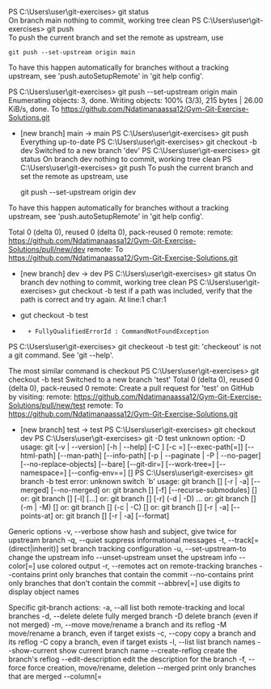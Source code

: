 
PS C:\Users\user\git-exercises>  git status                         
On branch main
nothing to commit, working tree clean
PS C:\Users\user\git-exercises>  git push  
To push the current branch and set the remote as upstream, use

    git push --set-upstream origin main

To have this happen automatically for branches without a tracking
upstream, see 'push.autoSetupRemote' in 'git help config'.

PS C:\Users\user\git-exercises>  git push --set-upstream origin main
Enumerating objects: 3, done.
Writing objects: 100% (3/3), 215 bytes | 26.00 KiB/s, done.
To https://github.com/Ndatimanaassa12/Gym-Git-Exercise-Solutions.git
 * [new branch]      main -> main
PS C:\Users\user\git-exercises> git push
Everything up-to-date
PS C:\Users\user\git-exercises> git checkout -b dev
Switched to a new branch 'dev'
PS C:\Users\user\git-exercises> git status
On branch dev
nothing to commit, working tree clean
PS C:\Users\user\git-exercises> git push
To push the current branch and set the remote as upstream, use

    git push --set-upstream origin dev

To have this happen automatically for branches without a tracking
upstream, see 'push.autoSetupRemote' in 'git help config'.

Total 0 (delta 0), reused 0 (delta 0), pack-reused 0
remote:
remote:      https://github.com/Ndatimanaassa12/Gym-Git-Exercise-Solutions/pull/new/dev
remote:
To https://github.com/Ndatimanaassa12/Gym-Git-Exercise-Solutions.git
 * [new branch]      dev -> dev
PS C:\Users\user\git-exercises> git status
On branch dev
nothing to commit, working tree clean
PS C:\Users\user\git-exercises> gut checkout -b test 
if a path was included, verify that the path is correct and try again.
At line:1 char:1
+ gut checkout -b test
+ ~~~
    + FullyQualifiedErrorId : CommandNotFoundException
PS C:\Users\user\git-exercises> git checkeout -b test
git: 'checkeout' is not a git command. See 'git --help'.

The most similar command is
        checkout
PS C:\Users\user\git-exercises> git checkout -b test 
Switched to a new branch 'test'
Total 0 (delta 0), reused 0 (delta 0), pack-reused 0
remote: Create a pull request for 'test' on GitHub by visiting:
remote:      https://github.com/Ndatimanaassa12/Gym-Git-Exercise-Solutions/pull/new/test
remote:
To https://github.com/Ndatimanaassa12/Gym-Git-Exercise-Solutions.git
 * [new branch]      test -> test
PS C:\Users\user\git-exercises> git checkout dev
PS C:\Users\user\git-exercises> git -D test
unknown option: -D
usage: git [-v | --version] [-h | --help] [-C <path>] [-c <name>=<value>]
           [--exec-path[=<path>]] [--html-path] [--man-path] [--info-path]
           [-p | --paginate | -P | --no-pager] [--no-replace-objects] [--bare]
           [--git-dir=<path>] [--work-tree=<path>] [--namespace=<name>]
           [--config-env=<name>=<envvar>] <command> [<args>]
PS C:\Users\user\git-exercises> git branch -b  test
error: unknown switch `b'
usage: git branch [<options>] [-r | -a] [--merged] [--no-merged]
   or: git branch [<options>] [-f] [--recurse-submodules] <branch-name> [<start-point>]
   or: git branch [<options>] [-l] [<pattern>...]
   or: git branch [<options>] [-r] (-d | -D) <branch-name>...
   or: git branch [<options>] (-m | -M) [<old-branch>] <new-branch>
   or: git branch [<options>] (-c | -C) [<old-branch>] <new-branch>
   or: git branch [<options>] [-r | -a] [--points-at]
   or: git branch [<options>] [-r | -a] [--format]

Generic options
    -v, --verbose         show hash and subject, give twice for upstream branch
    -q, --quiet           suppress informational messages
    -t, --track[=(direct|inherit)]
                          set branch tracking configuration
    -u, --set-upstream-to <upstream>
                          change the upstream info
    --unset-upstream      unset the upstream info
    --color[=<when>]      use colored output
    -r, --remotes         act on remote-tracking branches
    --contains <commit>   print only branches that contain the commit
    --no-contains <commit>
                          print only branches that don't contain the commit
    --abbrev[=<n>]        use <n> digits to display object names

Specific git-branch actions:
    -a, --all             list both remote-tracking and local branches
    -d, --delete          delete fully merged branch
    -D                    delete branch (even if not merged)
    -m, --move            move/rename a branch and its reflog
    -M                    move/rename a branch, even if target exists
    -c, --copy            copy a branch and its reflog
    -C                    copy a branch, even if target exists
    -l, --list            list branch names
    --show-current        show current branch name
    --create-reflog       create the branch's reflog
    --edit-description    edit the description for the branch
    -f, --force           force creation, move/rename, deletion
    --merged <commit>     print only branches that are merged
    --column[=<style>]    list branches in columns
    --points-at <object>  print only branches of the object
    -i, --ignore-case     sorting and filtering are case insensitive
    --format <format>     format to use for the output

PS C:\Users\user\git-exercises> git branch -D  test
Deleted branch test (was 76a5101).
PS C:\Users\user\git-exercises> git push origin --delete test
To https://github.com/Ndatimanaassa12/Gym-Git-Exercise-Solutions.git
PS C:\Users\user\git-exercises> git status
On branch dev
Untracked files:
  (use "git add <file>..." to include in what will be committed)
        home.html

On branch dev
Untracked files:
  (use "git add <file>..." to include in what will be committed)
        home.html

PS C:\Users\user\git-exercises> git add .
On branch dev
        new file:   home.html

PS C:\Users\user\git-exercises> git stash
Saved working directory and index state WIP on dev: 76a5101 readme filea
PS C:\Users\user\git-exercises> git stash list
PS C:\Users\user\git-exercises> git add .  
On branch dev
Changes to be committed:
  (use "git restore --staged <file>..." to unstage)

Saved working directory and index state WIP on dev: 76a5101 readme filea
PS C:\Users\user\git-exercises> git stash list
stash@{0}: WIP on dev: 76a5101 readme filea
PS C:\Users\user\git-exercises> git add .
PS C:\Users\user\git-exercises> git stash
Saved working directory and index state WIP on dev: 76a5101 readme filea
PS C:\Users\user\git-exercises> git stash list
stash@{0}: WIP on dev: 76a5101 readme filea
stash@{1}: WIP on dev: 76a5101 readme filea
PS C:\Users\user\git-exercises> git stash pop stash@{1}
error: unknown switch `e'
usage: git stash pop [--index] [-q | --quiet] [<stash>]

    -q, --quiet           be quiet, only report errors
    --index               attempt to recreate the index
PS C:\Users\user\git-exercises> git stash pop stash@{1}
error: unknown switch `e'
usage: git stash pop [--index] [-q | --quiet] [<stash>]

    -q, --quiet           be quiet, only report errors
    --index               attempt to recreate the index

PS C:\Users\user\git-exercises> -q
a path was included, verify that the path is correct and try again.
+ -q
+ ~~
    + CategoryInfo          : ObjectNotFound: (-q:String) [], CommandNotFoundException
 
Reinitialized existing Git repository in C:/Users/user/git-exercises/.git/
PS C:\Users\user\git-exercises> git stash list
stash@{0}: WIP on dev: 76a5101 readme filea
stash@{1}: WIP on dev: 76a5101 readme filea
stash@{2}: WIP on dev: 76a5101 readme filea
PS C:\Users\user\git-exercises> git stash help
fatal: subcommand wasn't specified; 'push' can't be assumed due to unexpected token 'help'
PS C:\Users\user\git-exercises> git stash pop   
On branch dev
Changes to be committed:
  (use "git restore --staged <file>..." to unstage)

Changes not staged for commit:
  (use "git add <file>..." to update what will be committed)
  (use "git restore <file>..." to discard changes in working directory)
        modified:   READMe.md

PS C:\Users\user\git-exercises> git stash pop stash@{0}
usage: git stash pop [--index] [-q | --quiet] [<stash>]

    -q, --quiet           be quiet, only report errors
    --index               attempt to recreate the index

PS C:\Users\user\git-exercises> git stash pop [0]      
PS C:\Users\user\git-exercises> git stash pop {0}      
error: unknown switch `e'
usage: git stash pop [--index] [-q | --quiet] [<stash>]

    -q, --quiet           be quiet, only report errors
    --index               attempt to recreate the index

PS C:\Users\user\git-exercises> git stash pop    
On branch dev
Changes to be committed:
  (use "git restore --staged <file>..." to unstage)
        new file:   about.html

  (use "git restore <file>..." to discard changes in working directory)

PS C:\Users\user\git-exercises> git stash team.html
fatal: subcommand wasn't specified; 'push' can't be assumed due to unexpected token 'team.html'
PS C:\Users\user\git-exercises> git stash team.html
fatal: subcommand wasn't specified; 'push' can't be assumed due to unexpected token 'team.html'
PS C:\Users\user\git-exercises> git stash
Saved working directory and index state WIP on dev: 76a5101 readme filea
PS C:\Users\user\git-exercises> git stash list
stash@{0}: WIP on dev: 76a5101 readme filea
PS C:\Users\user\git-exercises> git stash pop stash@{0}
error: unknown switch `e'
usage: git stash pop [--index] [-q | --quiet] [<stash>]

    -q, --quiet           be quiet, only report errors
    --index               attempt to recreate the index
PS C:\Users\user\git-exercises> git stash pop stash@{0}
usage: git stash pop [--index] [-q | --quiet] [<stash>]

    -q, --quiet           be quiet, only report errors
    --index               attempt to recreate the index

PS C:\Users\user\git-exercises> git stash pop -- index 
error: index is not a valid reference
PS C:\Users\user\git-exercises> git stash pop
On branch dev
Changes to be committed:
  (use "git restore --staged <file>..." to unstage)
        new file:   about.html

  (use "git add <file>..." to update what will be committed)
  (use "git restore <file>..." to discard changes in working directory)
        modified:   READMe.md

Dropped refs/stash@{0} (703d191f6f35453535cc2a59fa5ca9867f3a47f4)
PS C:\Users\user\git-exercises> git stash list
stash@{0}: WIP on dev: 76a5101 readme filea
PS C:\Users\user\git-exercises> git stash pop
On branch dev
Changes to be committed:
  (use "git restore --staged <file>..." to unstage)
        new file:   about.html
        new file:   home.html

  (use "git restore <file>..." to discard changes in working directory)

Dropped refs/stash@{0} (855811c1d1212469d768d51a5a50c2af6232e7a2)
PS C:\Users\user\git-exercises> git stash add team.html
fatal: subcommand wasn't specified; 'push' can't be assumed due to unexpected token 'add'
PS C:\Users\user\git-exercises> git  add team.html      
PS C:\Users\user\git-exercises> git stash
Saved working directory and index state WIP on dev: 76a5101 readme filea
PS C:\Users\user\git-exercises> git stash pop
On branch dev
Changes to be committed:
  (use "git restore --staged <file>..." to unstage)
        new file:   about.html
        new file:   home.html
Changes not staged for commit:
  (use "git add <file>..." to update what will be committed)
  (use "git restore <file>..." to discard changes in working directory)
        modified:   READMe.md

Dropped refs/stash@{0} (bfb97182d6865535b8d880bf2f202d6ae9eda8d2)
PS C:\Users\user\git-exercises> git add about.html
PS C:\Users\user\git-exercises> git status
On branch dev
Changes to be committed:
  (use "git restore --staged <file>..." to unstage)
        new file:   about.html

Changes not staged for commit:
  (use "git add <file>..." to update what will be committed)
  (use "git restore <file>..." to discard changes in working directory)
        modified:   READMe.md
PS C:\Users\user\git-exercises> git add .
[dev 6321fdc] setup
 create mode 100644 home.html
 create mode 100644 team.html
PS C:\Users\user\git-exercises> git reset --hard
HEAD is now at 6321fdc setup
PS C:\Users\user\git-exercises> git checkout -b ft/bundle-2 
PS C:\Users\user\git-exercises> git add .      
PS C:\Users\user\git-exercises> git status
On branch ft/bundle-2
Changes to be committed:
  (use "git restore --staged <file>..." to unstage)
        new file:   service.html

PS C:\Users\user\git-exercises> git status
On branch ft/bundle-2
Changes to be committed:
        new file:   service.html

Changes not staged for commit:
  (use "git add <file>..." to update what will be committed)

PS C:\Users\user\git-exercises> git add.
git: 'add.' is not a git command. See 'git --help'.

The most similar command is
PS C:\Users\user\git-exercises> git add .
PS C:\Users\user\git-exercises> git status
On branch ft/bundle-2
  (use "git restore --staged <file>..." to unstage)
        new file:   service.html

PS C:\Users\user\git-exercises> git commit -m 'service page'
[ft/bundle-2 2e7df0c] service page
 1 file changed, 12 insertions(+)
 create mode 100644 service.html
PS C:\Users\user\git-exercises> git push
To push the current branch and set the remote as upstream, use

    git push --set-upstream origin ft/bundle-2

To have this happen automatically for branches without a tracking
upstream, see 'push.autoSetupRemote' in 'git help config'.

PS C:\Users\user\git-exercises>     git push --set-upstream origin ft/bundle-2
Enumerating objects: 11, done.
Counting objects: 100% (11/11), done.
Delta compression using up to 4 threads
Compressing objects: 100% (9/9), done.
Writing objects: 100% (9/9), 954 bytes | 86.00 KiB/s, done.
Total 9 (delta 4), reused 0 (delta 0), pack-reused 0
remote:
remote: Create a pull request for 'ft/bundle-2' on GitHub by visiting:
remote:      https://github.com/Ndatimanaassa12/Gym-Git-Exercise-Solutions/pull/new/ft/bundle-2
remote:
To https://github.com/Ndatimanaassa12/Gym-Git-Exercise-Solutions.git
 * [new branch]      ft/bundle-2 -> ft/bundle-2
branch 'ft/bundle-2' set up to track 'origin/ft/bundle-2'.
PS C:\Users\user\git-exercises> checkout main
name, or if a path was included, verify that the path is correct and try again.
At line:1 char:1
+ ~~~~~~~~
    + FullyQualifiedErrorId : CommandNotFoundException
PS C:\Users\user\git-exercises> git checkout main
Switched to branch 'main'
Your branch is up to date with 'origin/main'.
PS C:\Users\user\git-exercises> git pull
Already up to date.
PS C:\Users\user\git-exercises> git checkout -b ft/service-redesign
Switched to a new branch 'ft/service-redesign'
gi : Cannot find path 'C:\Users\user\git-exercises\status' because it does not exist.
At line:1 char:1
+ gi status
+ ~~~~~~~~~
    + CategoryInfo          : ObjectNotFound: (C:\Users\user\git-exercises\status:String) [Get-Item], ItemNotFoundException
    + FullyQualifiedErrorId : PathNotFound,Microsoft.PowerShell.Commands.GetItemCommand
 
gi : Cannot find path 'C:\Users\user\git-exercises\status' because it does not exist.
At line:1 char:1
+ gi status
+ ~~~~~~~~~
    + CategoryInfo          : ObjectNotFound: (C:\Users\user\git-exercises\status:String) [Get-Item], ItemNotFoundException
    + FullyQualifiedErrorId : PathNotFound,Microsoft.PowerShell.Commands.GetItemCommand
On branch ft/service-redesign
Untracked files:
  (use "git add <file>..." to include in what will be committed)

nothing added to commit but untracked files present (use "git add" to track)
PS C:\Users\user\git-exercises> git add .
PS C:\Users\user\git-exercises> git commit -m 'chang on services'
[ft/service-redesign 3e4e44c] chang on services
 1 file changed, 18 insertions(+)
 create mode 100644 service.html
PS C:\Users\user\git-exercises> git push origin
To push the current branch and set the remote as upstream, use

    git push --set-upstream origin ft/service-redesign

To have this happen automatically for branches without a tracking
upstream, see 'push.autoSetupRemote' in 'git help config'.

PS C:\Users\user\git-exercises>     git push --set-upstream origin ft/service-redesign
Enumerating objects: 4, done.
Counting objects: 100% (4/4), done.
Delta compression using up to 4 threads
Compressing objects: 100% (3/3), done.
Writing objects: 100% (3/3), 526 bytes | 263.00 KiB/s, done.
remote:
remote: Create a pull request for 'ft/service-redesign' on GitHub by visiting:
To https://github.com/Ndatimanaassa12/Gym-Git-Exercise-Solutions.git
 * [new branch]      ft/service-redesign -> ft/service-redesign
branch 'ft/service-redesign' set up to track 'origin/ft/service-redesign'.
Switched to branch 'main'
Your branch is up to date with 'origin/main'.
PS C:\Users\user\git-exercises> git add .
PS C:\Users\user\git-exercises> git commit -m 'previous services'
[main fbbebc0] previous services
 1 file changed, 0 insertions(+), 0 deletions(-)
 create mode 100644 service.html
PS C:\Users\user\git-exercises> git push
Counting objects: 100% (3/3), done.
Delta compression using up to 4 threads
Writing objects: 100% (2/2), 259 bytes | 259.00 KiB/s, done.
Total 2 (delta 0), reused 0 (delta 0), pack-reused 0
   76a5101..fbbebc0  main -> main
PS C:\Users\user\git-exercises> git checkout ft/service-redesign
Switched to branch 'ft/service-redesign'
Your branch is up to date with 'origin/ft/service-redesign'.
PS C:\Users\user\git-exercises> git merge main
Auto-merging service.html
Merge made by the 'ort' strategy.
PS C:\Users\user\git-exercises> git diff
index 4aeb768..e3a7c1f 100644
--- a/service.html
+++ b/service.html
@@ -14,4 +14,5 @@
         <li>writing</li>
         <li>cinema</li>
PS C:\Users\user\git-exercises> git push
Writing objects: 100% (1/1), 242 bytes | 242.00 KiB/s, done.
Total 1 (delta 0), reused 0 (delta 0), pack-reused 0
To https://github.com/Ndatimanaassa12/Gym-Git-Exercise-Solutions.git
PS C:\Users\user\git-exercises> git checkout -b ft/team-page
Switched to a new branch 'ft/team-page'
PS C:\Users\user\git-exercises> git add .
PS C:\Users\user\git-exercises> git commit -m "our team"
[ft/team-page 9ef3ad2] our team
 1 file changed, 0 insertions(+), 0 deletions(-)
 create mode 100644 team.html
PS C:\Users\user\git-exercises> git push
To push the current branch and set the remote as upstream, use

    git push --set-upstream origin ft/team-page

To have this happen automatically for branches without a tracking
upstream, see 'push.autoSetupRemote' in 'git help config'.

PS C:\Users\user\git-exercises> git push --set-upstream origin ft/team-page
Enumerating objects: 3, done.
Counting objects: 100% (3/3), done.
Delta compression using up to 4 threads
Compressing objects: 100% (2/2), done.
Writing objects: 100% (2/2), 282 bytes | 141.00 KiB/s, done.
remote:
remote: Create a pull request for 'ft/team-page' on GitHub by visiting:
remote:
 * [new branch]      ft/team-page -> ft/team-page
branch 'ft/team-page' set up to track 'origin/ft/team-page'.
PS C:\Users\user\git-exercises> git checkout main
Switched to branch 'main'
Your branch is up to date with 'origin/main'.
PS C:\Users\user\git-exercises> git checkout -b ft/contact-page
Switched to a new branch 'ft/contact-page'
PS C:\Users\user\git-exercises> git log
Author: ndatimana arthur <arthur.ndatimana22@gmail.com>
Date:   Sun Jul 2 14:31:05 2023 +0300
    previous services

Author: ndatimana arthur <arthur.ndatimana22@gmail.com>
PS C:\Users\user\git-exercises> git status
On branch ft/contact-page
nothing to commit, working tree clean
PS C:\Users\user\git-exercises> git checkout ft/team-page 
Switched to branch 'ft/team-page'
Your branch is up to date with 'origin/ft/team-page'.
PS C:\Users\user\git-exercises> git log
Author: ndatimana arthur <arthur.ndatimana22@gmail.com>

    our team

commit 4a3902f4a9d6da4142cf939d6048aeb4a8eba2ca (origin/ft/service-redesign, ft/service-redesign)
Merge: 3e4e44c fbbebc0
PS C:\Users\user\git-exercises> git checkout ft/contact-page 
Switched to branch 'ft/contact-page'
PS C:\Users\user\git-exercises> git cherry-pick ft/contact-page 4a3902f4a9d6da4142cf939d6048aeb4a8eba2ca
The previous cherry-pick is now empty, possibly due to conflict resolution.
If you wish to commit it anyway, use:

    git commit --allow-empty

On branch ft/contact-page
Cherry-pick currently in progress.
  (run "git cherry-pick --continue" to continue)
  (use "git cherry-pick --abort" to cancel the cherry-pick operation)

nothing to commit, working tree clean
PS C:\Users\user\git-exercises> git checkout ft/team-page
Switched to branch 'ft/team-page'
warning: cancelling a cherry picking in progress
Your branch is up to date with 'origin/ft/team-page'.
PS C:\Users\user\git-exercises> git log
Author: ndatimana arthur <arthur.ndatimana22@gmail.com>


commit 4a3902f4a9d6da4142cf939d6048aeb4a8eba2ca (origin/ft/service-redesign, ft/service-redesign)
Merge: 3e4e44c fbbebc0
PS C:\Users\user\git-exercises> git checkout ft/contact-pag
Switched to branch 'ft/contact-page'
PS C:\Users\user\git-exercises> git cherry-pick 9ef3ad210acb301d2e919d0adf0d5c1f7bd8d5f4
[ft/contact-page f511a08] our team
 Date: Sun Jul 2 14:48:57 2023 +0300
 create mode 100644 team.html
PS C:\Users\user\git-exercises> git add .
PS C:\Users\user\git-exercises> git commmit -m 'contactus'

The most similar command is
        commit
PS C:\Users\user\git-exercises> git commit -m 'contactus' 
[ft/contact-page adbc31c] contactus
 1 file changed, 0 insertions(+), 0 deletions(-)
 create mode 100644 contact.html
PS C:\Users\user\git-exercises> git push
To push the current branch and set the remote as upstream, use

    git push --set-upstream origin ft/contact-page

To have this happen automatically for branches without a tracking
upstream, see 'push.autoSetupRemote' in 'git help config'.

PS C:\Users\user\git-exercises> git push --set-upstream origin ft/contact-page
Enumerating objects: 5, done.
Counting objects: 100% (5/5), done.
Delta compression using up to 4 threads
Compressing objects: 100% (4/4), done.
Writing objects: 100% (4/4), 445 bytes | 148.00 KiB/s, done.
Total 4 (delta 1), reused 0 (delta 0), pack-reused 0
remote:
remote:
To https://github.com/Ndatimanaassa12/Gym-Git-Exercise-Solutions.git
 * [new branch]      ft/contact-page -> ft/contact-page
branch 'ft/contact-page' set up to track 'origin/ft/contact-page'.
PS C:\Users\user\git-exercises> git checkout -b ft/faq-page
Switched to a new branch 'ft/faq-page'
PS C:\Users\user\git-exercises> git add .
PS C:\Users\user\git-exercises> dit commit - m 'new file'
if a path was included, verify that the path is correct and try again.
At line:1 char:1
+ dit commit - m 'new file'
    + CategoryInfo          : ObjectNotFound: (dit:String) [], CommandNotFoundException
    + FullyQualifiedErrorId : CommandNotFoundException
 
PS C:\Users\user\git-exercises> git commit - m 'new file'
error: pathspec '-' did not match any file(s) known to git
error: pathspec 'm' did not match any file(s) known to git
error: pathspec 'new file' did not match any file(s) known to git
PS C:\Users\user\git-exercises> git status
On branch ft/faq-page
Cherry-pick currently in progress.
  (run "git cherry-pick --continue" to continue)
  (use "git cherry-pick --abort" to cancel the cherry-pick operation)

Changes to be committed:
  (use "git restore --staged <file>..." to unstage)
        new file:   team copy.html

PS C:\Users\user\git-exercises> git commit -m 'faqpages'
[ft/faq-page 4e28c71] faqpages
 2 files changed, 0 insertions(+), 0 deletions(-)
 create mode 100644 faq.html
 create mode 100644 team copy.html
PS C:\Users\user\git-exercises> git push
To push the current branch and set the remote as upstream, use

    git push --set-upstream origin ft/faq-page

To have this happen automatically for branches without a tracking
upstream, see 'push.autoSetupRemote' in 'git help config'.

PS C:\Users\user\git-exercises>  git push --set-upstream origin ft/faq-page
Enumerating objects: 3, done.
Counting objects: 100% (3/3), done.
Delta compression using up to 4 threads
Compressing objects: 100% (2/2), done.
Writing objects: 100% (2/2), 245 bytes | 245.00 KiB/s, done.
Total 2 (delta 1), reused 0 (delta 0), pack-reused 0
# Your branch is up to date with 'origin/ft/faq-page'.
#
# Cherry-pick currently in progress.
#
# Changes to be committed:
#       deleted:    team.html

.git/COMMIT_EDITMSG[+] [unix] (15:19 02/07/2023)                                                                                        15,0-1 Bot                                                                                                                                          